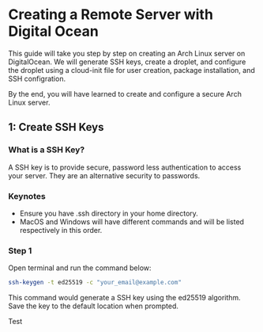 # Creating a Remote Server with Digital Ocean
This guide will take you step by step on creating an Arch Linux server on DigitalOcean. We will generate SSH keys, create a droplet, and configure the droplet using a cloud-init file for user creation, package installation, and SSH configration.
<p> By the end, you will have learned to create and configure a secure Arch Linux server. </p>

## 1: Create SSH Keys
### What is a SSH Key?
<p> A SSH key is to provide secure, password less authentication to access your server. They are an alternative security to passwords. </p>

### Keynotes
* Ensure you have .ssh directory in your home directory.
* MacOS and Windows will have different commands and will be listed respectively in this order. 

### Step 1
<p> Open terminal and run the command below: </p>

```bash
ssh-keygen -t ed25519 -c "your_email@example.com"
```

<p>This command would generate a SSH key using the ed25519 algorithm. 
Save the key to the default location when prompted. </p>
Test
